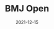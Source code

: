 ---
date:        2021-12-15
## Das Datum der Studienveröffentlichung im Format JJJJ-MM-TT.
##
title:       BMJ Open
## Titel der Publikation, beispielweise The Lancet.
##
authors:      'Luis, E, Bermejo-Martins, E, Martinez, M, et al.'
## Autorinnen und Autoren d ichen beachten!
##
status:       default
## Status der Publikation. Peer Reviewed = default, Preprint oder Handout (Thesenpapier)
##
en:
  subtitle:    'Relationship between self-care activities, stress and well-being during COVID-19 lockdown: a cross-cultural mediation model'
  ## Titel der Studie – bitte die einfachen Anführungszeichen beachten!
  ##
  description: 'To examine the mediation role of self-care between stress and psychological well-being in the general population of four countries and to assess the impact of sociodemographic variables on this relationship. Cross-sectional, online survey. A stratified sample of confined general population (N=1082) from four Ibero-American countries—Chile (n=261), Colombia (n=268), Ecuador (n=282) and Spain (n=271)—balanced by age and gender.Sociodemographic information (age, gender, country, education and income level), information related to COVID-19 lockdown (number of days in quarantine, number of people with whom the individuals live, absence/presence of adults and minors in charge and attitude towards the search of information related to COVID-19), Perceived Stress Scale-10, Ryff’s Psychological Well-Being Scale-29 and Self-Care Activities Screening Scale-14. Self-care partially mediates the relationship between stress and well-being during COVID-19 confinement in the general population in the total sample and in each country. On the other hand, among the evaluated sociodemographic variables, only age affects this relationship. The results have broad implications for public health, highlighting the importance of promoting people’s active role in their own care and health behaviour to improve psychological well-being if stress management and social determinants of health are jointly addressed first. The present study provides the first transnational evidence from the earlier stages of the COVID-19 lockdown, showing that the higher perception of stress, the less self-care activities are adopted, and in turn the lower the beneficial effects on well-being.'
  ## Abstract, Summary oder Background der Studie – bitte die einfachen Anführungszeichen b
  ##
  tags:     [stress, COVID-19, well-being, health behaviour, stress management, impact of sociodemographic variables]
  ## Keywords bitte mit Kommata trennen.
  ##
de: 
  subtitle:    'Beziehung zwischen Selbstfürsorgeaktivitäten, Stress und Wohlbefinden während der COVID-19-Sperre: ein kulturübergreifendes Mediationsmodell'
  description: 'Untersuchung der Vermittlerrolle der Selbstfürsorge zwischen Stress und psychologischem Wohlbefinden in der Allgemeinbevölkerung von vier Ländern und Bewertung des Einflusses soziodemografischer Variablen auf diese Beziehung. Querschnittserhebung, Online-Umfrage. Eine geschichtete Stichprobe der Allgemeinbevölkerung (N=1082) aus vier iberoamerikanischen Ländern - Chile (n=261), Kolumbien (n=268), Ecuador (n=282) und Spanien (n=271) - gewichtet nach Alter und Geschlecht. Soziodemografische Variablen (Alter, Geschlecht, Land, Bildungs- und Einkommensniveau), Informationen im Zusammenhang mit COVID-19-Lockdowns (Anzahl der Tage in der Quarantäne, Anzahl der Personen, mit denen die Personen zusammenleben, Abwesenheit/Anwesenheit von Erwachsenen und Minderjährigen als Betreuer und Einstellung zur Suche nach Informationen im Zusammenhang mit COVID-19), Skala für wahrgenommenen Stress (Perceived Stress Scale-10), Skala für psychologisches Wohlbefinden nach Ryff (Ryff’s Psychological Well-Being Scale-29) und Skala für Selbstpflegeaktivitäten (Self-Care Activities Screening Scale-14). Die Selbstfürsorge vermittelt teilweise die Beziehung zwischen Stress und Wohlbefinden während der COVID-19-Einschränkungen in der allgemeinen Bevölkerung in der Gesamtstichprobe und in jedem Land. Von den untersuchten soziodemografischen Variablen wirkt sich hingegen nur das Alter auf diese Beziehung aus. Die Ergebnisse haben weitreichende Auswirkungen auf die öffentliche Gesundheit, da sie deutlich machen, wie wichtig es ist, die aktive Rolle der Menschen bei ihrer eigenen Versorgung und ihrem Gesundheitsverhalten zu fördern, um das psychische Wohlbefinden zu verbessern, wenn Stressmanagement und soziale Gesundheitsfaktoren zuerst gemeinsam angegangen werden. Die vorliegende Studie liefert die ersten länderübergreifenden Belege aus den früheren Phasen der COVID-19-Beschränkungen, die zeigen, dass je höher die Stresswahrnehmung ist, desto weniger Selbstfürsorgemaßnahmen ergriffen werden, was wiederum die positiven Auswirkungen auf das Wohlbefinden verringert.'
  tags:     [Stress, COVID-19, Wohlbefinden, Gesundheitsverhalten, Stressbewältigung, Einfluss soziodemografischer Variablen]
group:       "Treatments"
credit:      https://doi.org/10.1136/bmjopen-2020-048469
---